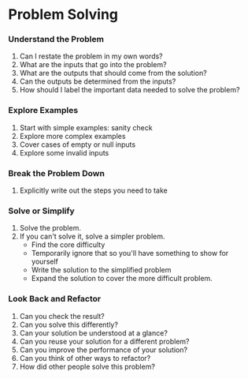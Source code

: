 # Problem Solving

### Understand the Problem
1. Can I restate the problem in my own words?
2. What are the inputs that go into the problem?
3. What are the outputs that should come from the solution?
4. Can the outputs be determined from the inputs?
5. How should I label the important data needed to solve the problem?

### Explore Examples
1. Start with simple examples: sanity check
2. Explore more complex examples
3. Cover cases of empty or null inputs
4. Explore some invalid inputs

### Break the Problem Down
1. Explicitly write out the steps you need to take

### Solve or Simplify
1. Solve the problem.
2. If you can't solve it, solve a simpler problem.
    - Find the core difficulty
    - Temporarily ignore that so you'll have something to show for yourself
    - Write the solution to the simplified problem
    - Expand the solution to cover the more difficult problem.

### Look Back and Refactor
1. Can you check the result?
2. Can you solve this differently?
3. Can your solution be understood at a glance?
4. Can you reuse your solution for a different problem?
5. Can you improve the performance of your solution?
6. Can you think of other ways to refactor?
7. How did other people solve this problem?
